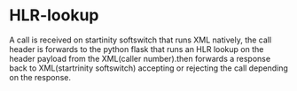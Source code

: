 # HLR-lookup
A call is received on startinity softswitch that runs XML natively, the call header is forwards to the python flask that runs an HLR lookup on the  header payload from the XML(caller number).then forwards a response back to XML(startrinity softswitch) accepting or rejecting the call depending on the response.

